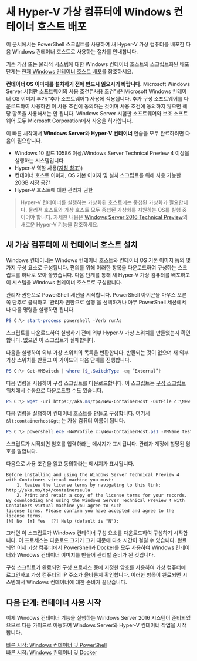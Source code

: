 



# 새 Hyper-V 가상 컴퓨터에 Windows 컨테이너 호스트 배포

이 문서에서는 PowerShell 스크립트를 사용하여 새 Hyper-V 가상 컴퓨터를 배포한 다음 Windows 컨테이너 호스트로 사용하는 절차를 안내합니다.

기존 가상 또는 물리적 시스템에 대한 Windows 컨테이너 호스트의 스크립트화된 배포 단계는 [현재 Windows 컨테이너 호스트 배포](./inplace_setup.md)를 참조하세요.

**컨테이너 OS 이미지를 설치하기 전에 반드시 읽으시기 바랍니다.** Microsoft Windows Server 시험판 소프트웨어의 사용 조건("사용 조건")은 Microsoft Windows 컨테이너 OS 이미지 추가(“추가 소프트웨어”) 사용에 적용됩니다. 추가 구성 소프트웨어를 다운로드하여 사용하면 이 사용 조건에 동의하는 것이며 사용 조건에 동의하지 않으면 해당 항목을 사용해서는 안 됩니다.  Windows Server 시험판 소프트웨어와 보조 소프트웨어 모두 Microsoft Corporation에서 사용을 허가합니다.

이 빠른 시작에서 **Windows Server**와 **Hyper-V 컨테이너** 연습을 모두 완료하려면 다음이 필요합니다.

* Windows 10 빌드 10586 이상/Windows Server Technical Preview 4 이상을 실행하는 시스템입니다.
* Hyper-V 역할 사용([지침 참조](https://msdn.microsoft.com/virtualization/hyperv_on_windows/quick_start/walkthrough_install#UsingPowerShell)))
* 컨테이너 호스트 이미지, OS 기본 이미지 및 설치 스크립트를 위해 사용 가능한 20GB 저장 공간
* Hyper-V 호스트에 대한 관리자 권한

> Hyper-V 컨테이너를 실행하는 가상화된 호스트에는 중첩된 가상화가 필요합니다. 물리적 호스트와 가상 호스트 모두 중첩된 가상화를 지원하는 OS를 실행 중이어야 합니다. 자세한 내용은 [Windows Server 2016 Technical Preview](https://technet.microsoft.com/library/dn765471.aspx#BKMK_nested)의 새로운 Hyper-V 기능을 참조하세요.

## 새 가상 컴퓨터에 새 컨테이너 호스트 설치

Windows 컨테이너는 Windows 컨테이너 호스트와 컨테이너 OS 기본 이미지 등의 몇 가지 구성 요소로 구성됩니다. 편의를 위해 이러한 항목을 다운로드하여 구성하는 스크립트를 하나로 모아 놓았습니다. 다음 단계를 통해 새 Hyper-V 가상 컴퓨터를 배포하고 이 시스템을 Windows 컨테이너 호스트로 구성합니다.

관리자 권한으로 PowerShell 세션을 시작합니다. PowerShell 아이콘을 마우스 오른쪽 단추로 클릭하고 '관리자 권한으로 실행'을 선택하거나 아무 PowerShell 세션에서나 다음 명령을 실행하면 됩니다.

``` powershell
PS C:\> start-process powershell -Verb runAs
```

스크립트를 다운로드하여 실행하기 전에 외부 Hyper-V 가상 스위치를 만들었는지 확인합니다. 없으면 이 스크립트가 실패합니다.

다음을 실행하여 외부 가상 스위치의 목록을 반환합니다. 반환되는 것이 없으며 새 외부 가상 스위치를 만들고 이 가이드의 다음 단계를 진행합니다.

```powershell
PS C:\> Get-VMSwitch | where {$_.SwitchType -eq “External”}
```

다음 명령을 사용하여 구성 스크립트를 다운로드합니다. 이 스크립트는 [구성 스크립트](https://aka.ms/tp4/New-ContainerHost) 위치에서 수동으로 다운로드할 수도 있습니다.

``` PowerShell
PS C:\> wget -uri https://aka.ms/tp4/New-ContainerHost -OutFile c:\New-ContainerHost.ps1
```

다음 명령을 실행하여 컨테이너 호스트를 만들고 구성합니다. 여기서 `&lt;containerhost&gt;`는 가상 컴퓨터 이름이 됩니다.

``` powershell
PS C:\> powershell.exe -NoProfile c:\New-ContainerHost.ps1 -VMName testcont -WindowsImage ServerDatacenterCore -Hyperv
```

스크립트가 시작되면 암호를 입력하라는 메시지가 표시됩니다. 관리자 계정에 할당된 암호를 말합니다.

다음으로 사용 조건을 읽고 동의하라는 메시지가 표시됩니다.

```
Before installing and using the Windows Server Technical Preview 4 with Containers virtual machine you must:
    1. Review the license terms by navigating to this link: http://aka.ms/tp4/containerseula
    2. Print and retain a copy of the license terms for your records.
By downloading and using the Windows Server Technical Preview 4 with Containers virtual machine you agree to such
license terms. Please confirm you have accepted and agree to the license terms.
[N] No  [Y] Yes  [?] Help (default is "N"):
```

그러면 이 스크립트가 Windows 컨테이너 구성 요소를 다운로드하여 구성하기 시작합니다. 이 프로세스는 다운로드 크기가 크기 때문에 다소 시간이 걸릴 수 있습니다. 완료되면 이제 가상 컴퓨터에서 PowerShell과 Docker를 모두 사용하여 Windows 컨테이너와 Windows 컨테이너 이미지를 만들어 관리할 준비가 된 것입니다.

구성 스크립트가 완료되면 구성 프로세스 중에 지정한 암호를 사용하여 가상 컴퓨터에 로그인하고 가상 컴퓨터의 IP 주소가 올바른지 확인합니다. 이러한 항목이 완료되면 시스템에서 Windows 컨테이너에 대한 준비가 끝났습니다.

## 다음 단계: 컨테이너 사용 시작

이제 Windows 컨테이너 기능을 실행하는 Windows Server 2016 시스템이 준비되었으므로 다음 가이드로 이동하여 Windows Server와 Hyper-V 컨테이너 작업을 시작합니다.

[빠른 시작: Windows 컨테이너 및 PowerShell](./manage_powershell.md)  
[빠른 시작: Windows 컨테이너 및 Docker](./manage_docker.md)






<!--HONumber=Feb16_HO4-->


